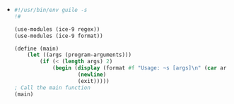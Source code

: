 - ```scm
  #!/usr/bin/env guile -s
  !#
  
  (use-modules (ice-9 regex))
  (use-modules (ice-9 format))
  
  (define (main)
      (let ((args (program-arguments)))
          (if (< (length args) 2)
              (begin (display (format #f "Usage: ~s [args]\n" (car args)))
                      (newline)
                      (exit)))))
  ; Call the main function
  (main)
  ```